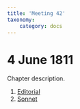 ```yaml
---
title: 'Meeting 42'
taxonomy:
    category: docs
---
```


# 4 June 1811

Chapter description.

1. [Editorial](editorial)
2. [Sonnet](swift)
